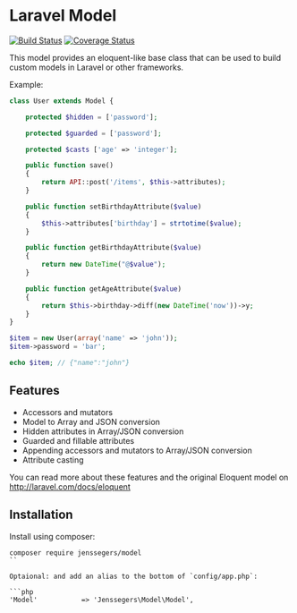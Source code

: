 Laravel Model
=============

[![Build Status](http://img.shields.io/travis/jenssegers/laravel-model.svg)](https://travis-ci.org/jenssegers/laravel-model) [![Coverage Status](http://img.shields.io/coveralls/jenssegers/laravel-model.svg)](https://coveralls.io/r/jenssegers/laravel-model)

This model provides an eloquent-like base class that can be used to build custom models in Laravel or other frameworks.

Example:

```php
class User extends Model {

    protected $hidden = ['password'];

    protected $guarded = ['password'];

    protected $casts ['age' => 'integer'];

    public function save()
    {
        return API::post('/items', $this->attributes);
    }

    public function setBirthdayAttribute($value)
    {
        $this->attributes['birthday'] = strtotime($value);
    }

    public function getBirthdayAttribute($value)
    {
        return new DateTime("@$value");
    }

    public function getAgeAttribute($value)
    {
        return $this->birthday->diff(new DateTime('now'))->y;
    }
}

$item = new User(array('name' => 'john'));
$item->password = 'bar';

echo $item; // {"name":"john"}
```

Features
--------

 - Accessors and mutators
 - Model to Array and JSON conversion
 - Hidden attributes in Array/JSON conversion
 - Guarded and fillable attributes
 - Appending accessors and mutators to Array/JSON conversion
 - Attribute casting

You can read more about these features and the original Eloquent model on http://laravel.com/docs/eloquent

Installation
------------

Install using composer:

```
composer require jenssegers/model
``

Optaional: and add an alias to the bottom of `config/app.php`:

```php
'Model'           => 'Jenssegers\Model\Model',
```
